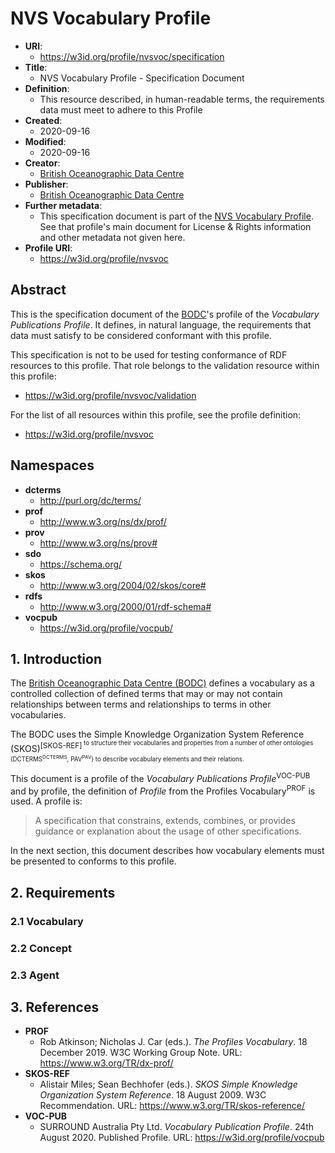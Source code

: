 # NVS Vocabulary Profile

* **URI**:
    * <https://w3id.org/profile/nvsvoc/specification>
* **Title**:
    * NVS Vocabulary Profile - Specification Document
* **Definition**:
    * This resource described, in human-readable terms, the requirements data must meet to adhere to this Profile
* **Created**:
    * 2020-09-16
* **Modified**:
    * 2020-09-16
* **Creator**:
    * [British Oceanographic Data Centre](https://www.bodc.ac.uk) 
* **Publisher**:
    * [British Oceanographic Data Centre](https://www.bodc.ac.uk) 
* **Further metadata**:
    * This specification document is part of the [NVS Vocabulary Profile](https://w3id.org/profile/nvsvoc). See that profile's main document for License & Rights information and other metadata not given here.
* **Profile URI**:
    * <https://w3id.org/profile/nvsvoc>

## Abstract
This is the specification document of the [BODC](https://www.bodc.ac.uk)'s profile of the *Vocabulary Publications Profile*. It defines, in natural language, the requirements that data must satisfy to be considered conformant with this profile.

This specification is not to be used for testing conformance of RDF resources to this profile. That role belongs to the validation resource within this profile:

* <https://w3id.org/profile/nvsvoc/validation>

For the list of all resources within this profile, see the profile definition:

* <https://w3id.org/profile/nvsvoc>


## Namespaces

* **dcterms**
    * <http://purl.org/dc/terms/>
* **prof**
    * <http://www.w3.org/ns/dx/prof/>
* **prov**
    * <http://www.w3.org/ns/prov#>
* **sdo**
    * <https://schema.org/>
* **skos**
    * <http://www.w3.org/2004/02/skos/core#>
* **rdfs**
    * <http://www.w3.org/2000/01/rdf-schema#> 
* **vocpub**
    * <https://w3id.org/profile/vocpub/>     


## 1. Introduction
The [British Oceanographic Data Centre (BODC)](https://www.bodc.ac.uk) defines a vocabulary as a controlled collection of defined terms that may or may not contain relationships between terms and relationships to terms in other vocabularies. 

The BODC uses the Simple Knowledge Organization System Reference (SKOS)<sup>[SKOS-REF]<sup> to structure their vocabularies and properties from a number of other ontologies (DCTERMS<sup>DCTERMS</sup>, PAV<sup>PAV</sup>) to describe vocabulary elements and their relations.

This document is a profile of the *Vocabulary Publications Profile*<sup>VOC-PUB</sup> and by profile, the definition of *Profile* from the Profiles Vocabulary<sup>PROF</sup> is used. A profile is: 

> A specification that constrains, extends, combines, or provides guidance or explanation about the usage of other specifications. 

In the next section, this document describes how vocabulary elements must be presented to conforms to this profile. 


## 2. Requirements

### 2.1 Vocabulary

### 2.2 Concept

### 2.3 Agent


## 3. References
* **PROF**
    * Rob Atkinson; Nicholas J. Car (eds.). *The Profiles Vocabulary*. 18 December 2019. W3C Working Group Note. URL: <https://www.w3.org/TR/dx-prof/>
* **SKOS-REF**
    * Alistair Miles; Sean Bechhofer (eds.). *SKOS Simple Knowledge Organization System Reference*. 18 August 2009. W3C Recommendation. URL: <https://www.w3.org/TR/skos-reference/>
* **VOC-PUB**
    * SURROUND Australia Pty Ltd. *Vocabulary Publication Profile*. 24th August 2020. Published Profile. URL: <https://w3id.org/profile/vocpub>

